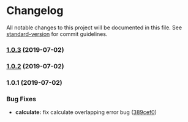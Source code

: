 # Changelog

All notable changes to this project will be documented in this file. See [standard-version](https://github.com/conventional-changelog/standard-version) for commit guidelines.

### [1.0.3](https://github.com/Nelayah/schedule/compare/v1.0.2...v1.0.3) (2019-07-02)



### [1.0.2](https://github.com/Nelayah/schedule/compare/v1.0.1...v1.0.2) (2019-07-02)



### 1.0.1 (2019-07-02)


### Bug Fixes

* **calculate:** fix calculate overlapping error bug ([389cef0](https://github.com/Nelayah/schedule/commit/389cef0))
